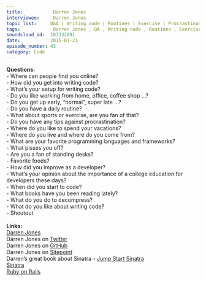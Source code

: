 ```yaml
--- 
title:           Darren Jones 
interviewee:     Darren Jones 
topic_list:     Q&A | Writing code | Routines | Exercise | Procrastination | Vacations | Programming languages & frameworks | Improve | College | Books
tags:            Darren Jones , QA , Writing code , Routines , Exercise , Procrastination , Vacations , Programming languages  frameworks , Improve , College , Books
soundcloud_id:  187332881
date:           2015-01-21
episode_number: 43
category: Code
---
```


<p class="show_notes_display"><b>Questions:</b><br>- Where can people find you online?<br>- How did you get into writing code?<br>- What’s your setup for writing code?<br>- Do you like working from home, office, coffee shop …?<br>- Do you get up early, “normal”, super late …?<br>- Do you have a daily routine?<br>- What about sports or exercise, are you fan of that?<br>- Do you have any tips against procrastination?<br>- Where do you like to spend your vacations?<br>- Where do you live and where do you come from?<br>- What are your favorite programming languages and frameworks?<br>- What pisses you off?<br>- Are you a fan of standing desks?<br>- Favorite foods?<br>- How did you improve as a developer?<br>- What‘s your opinion about the importance of a college education for developers these days?<br>- When did you start to code?<br>- What books have you been reading lately?<br>- What do you do to decompress?<br>- What do you like about writing code?<br>- Shoutout<br><br><b>Links:</b><br><a rel="nofollow" target="_blank" href="http://daz4126.com/">Darren Jones</a><br>Darren Jones on <a rel="nofollow" target="_blank" href="https://twitter.com/daz4126">Twitter</a><br>Darren Jones on <a rel="nofollow" target="_blank" href="https://github.com/daz4126">GitHub</a><br>Darren Jones on <a rel="nofollow" target="_blank" href="http://www.sitepoint.com/author/djones/">Sitepoint</a><br>Darren’s great book about Sinatra - <a rel="nofollow" target="_blank" href="http://www.amazon.com/Jump-Start-Sinatra-Darren-Jones/dp/0987332147">Jump Start Sinatra</a><br><a rel="nofollow" target="_blank" href="http://www.sinatrarb.com/">Sinatra</a><br><a rel="nofollow" target="_blank" href="http://rubyonrails.org/">Ruby on Rails</a><br></p>
